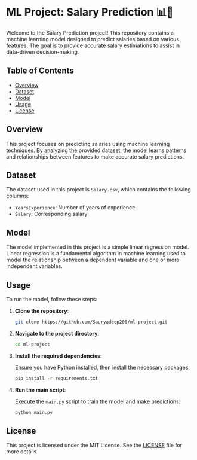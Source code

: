 
# ML Project: Salary Prediction 📊💼

Welcome to the Salary Prediction project! This repository contains a machine learning model designed to predict salaries based on various features. The goal is to provide accurate salary estimations to assist in data-driven decision-making.

## Table of Contents

- [Overview](#overview)
- [Dataset](#dataset)
- [Model](#model)
- [Usage](#usage)
- [License](#license)

## Overview

This project focuses on predicting salaries using machine learning techniques. By analyzing the provided dataset, the model learns patterns and relationships between features to make accurate salary predictions.

## Dataset

The dataset used in this project is `Salary.csv`, which contains the following columns:

- `YearsExperience`: Number of years of experience
- `Salary`: Corresponding salary

## Model

The model implemented in this project is a simple linear regression model. Linear regression is a fundamental algorithm in machine learning used to model the relationship between a dependent variable and one or more independent variables.

## Usage

To run the model, follow these steps:

1. **Clone the repository**:

   ```bash
   git clone https://github.com/Sauryadeep200/ml-project.git
   ```

2. **Navigate to the project directory**:

   ```bash
   cd ml-project
   ```

3. **Install the required dependencies**:

   Ensure you have Python installed, then install the necessary packages:

   ```bash
   pip install -r requirements.txt
   ```

4. **Run the main script**:

   Execute the `main.py` script to train the model and make predictions:

   ```bash
   python main.py
   ```

## License

This project is licensed under the MIT License. See the [LICENSE](LICENSE) file for more details.

